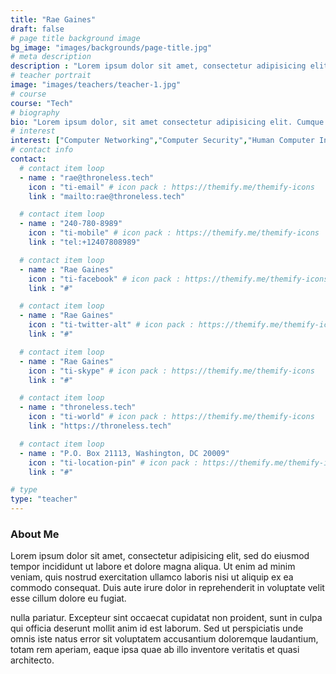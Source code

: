 ```yaml
---
title: "Rae Gaines"
draft: false
# page title background image
bg_image: "images/backgrounds/page-title.jpg"
# meta description
description : "Lorem ipsum dolor sit amet, consectetur adipisicing elit, sed do eiusmod tempor incididunt ut labore. dolore magna aliqua. Ut enim ad minim veniam, quis nostrud."
# teacher portrait
image: "images/teachers/teacher-1.jpg"
# course
course: "Tech"
# biography
bio: "Lorem ipsum dolor, sit amet consectetur adipisicing elit. Cumque accusamus tenetur ea harum delectus ab consequatur excepturi, odit qui in quo quia voluptate nam optio, culpa aspernatur. Error placeat iusto officia voluptas quae."
# interest
interest: ["Computer Networking","Computer Security","Human Computer Interfacing"]
# contact info
contact:
  # contact item loop
  - name : "rae@throneless.tech"
    icon : "ti-email" # icon pack : https://themify.me/themify-icons
    link : "mailto:rae@throneless.tech"

  # contact item loop
  - name : "240-780-8989‬"
    icon : "ti-mobile" # icon pack : https://themify.me/themify-icons
    link : "tel:+12407808989‬"

  # contact item loop
  - name : "Rae Gaines"
    icon : "ti-facebook" # icon pack : https://themify.me/themify-icons
    link : "#"

  # contact item loop
  - name : "Rae Gaines"
    icon : "ti-twitter-alt" # icon pack : https://themify.me/themify-icons
    link : "#"

  # contact item loop
  - name : "Rae Gaines"
    icon : "ti-skype" # icon pack : https://themify.me/themify-icons
    link : "#"

  # contact item loop
  - name : "throneless.tech"
    icon : "ti-world" # icon pack : https://themify.me/themify-icons
    link : "https://throneless.tech"

  # contact item loop
  - name : "P.O. Box 21113, Washington, DC 20009"
    icon : "ti-location-pin" # icon pack : https://themify.me/themify-icons
    link : "#"

# type
type: "teacher"
---
```


### About Me

Lorem ipsum dolor sit amet, consectetur adipisicing elit, sed do eiusmod tempor incididunt ut
labore et dolore magna aliqua. Ut enim ad minim veniam, quis nostrud exercitation ullamco laboris nisi ut aliquip ex ea commodo consequat. Duis aute irure dolor in reprehenderit in voluptate velit esse cillum dolore eu fugiat.

nulla pariatur. Excepteur sint occaecat cupidatat non proident, sunt in culpa qui officia deserunt mollit
anim id est laborum. Sed ut perspiciatis unde omnis iste natus error sit voluptatem accusantium doloremque
laudantium, totam rem aperiam, eaque ipsa quae ab illo inventore veritatis et quasi architecto.
